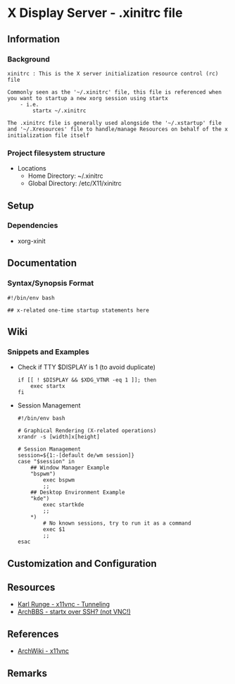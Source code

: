 # X Display Server - .xinitrc file

## Information
### Background
```
xinitrc : This is the X server initialization resource control (rc) file

Commonly seen as the '~/.xinitrc' file, this file is referenced when you want to startup a new xorg session using startx
    - i.e.
        startx ~/.xinitrc

The .xinitrc file is generally used alongside the '~/.xstartup' file and '~/.Xresources' file to handle/manage Resources on behalf of the x initialization file itself
```

### Project filesystem structure
- Locations
    + Home   Directory: ~/.xinitrc
    + Global Directory: /etc/X11/xinitrc

## Setup
### Dependencies
+ xorg-xinit

## Documentation
### Syntax/Synopsis Format
```console
#!/bin/env bash

## x-related one-time startup statements here
```

## Wiki
### Snippets and Examples
- Check if TTY $DISPLAY is 1 (to avoid duplicate)
    ```console
    if [[ ! $DISPLAY && $XDG_VTNR -eq 1 ]]; then
        exec startx
    fi
    ```
- Session Management
    ```console
    #!/bin/env bash

    # Graphical Rendering (X-related operations)
    xrandr -s [width]x[height]

    # Session Management
    session=${1:-[default de/wm session]}
    case "$session" in
        ## Window Manager Example
        "bspwm")
            exec bspwm
            ;;
        ## Desktop Environment Example
        "kde")
            exec startkde
            ;;
        *)
            # No known sessions, try to run it as a command
            exec $1
            ;;
    esac
    ```

## Customization and Configuration

## Resources
+ [Karl Runge - x11vnc - Tunneling](http://www.karlrunge.com/x11vnc/index.html#tunnelling)
+ [ArchBBS - startx over SSH? (not VNC!)](https://bbs.archlinux.org/viewtopic.php?id=241097)

## References
+ [ArchWiki - x11vnc](https://wiki.archlinux.org/title/x11vnc)

## Remarks
